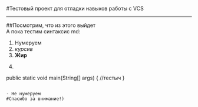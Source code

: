 #Тестовый проект для отладки навыков работы с VCS

----

##Посмотрим, что из этого выйдет  
А пока тестим синтаксис md:<br>
1. Нумеруем
2. *курсив*
3. __Жир__
4. ```Java
public static void main(String[] args) {
//тестыч
}
```

- Не нумеруем
#Спасибо за внимание!)
